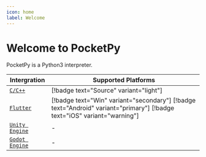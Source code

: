 ```yaml
---
icon: home
label: Welcome
---
```


# Welcome to PocketPy

PocketPy is a Python3 interpreter.

| Intergration | Supported Platforms |
| --- | --- |
| [`C/C++`](references/c) | [!badge text="Source" variant="light"]
| [`Flutter`](references/flutter) | [!badge text="Win" variant="secondary"] [!badge text="Android" variant="primary"] [!badge text="iOS" variant="warning"]
| [`Unity Engine`](references/unity) | -
| [`Godot Engine`](references/godot) | -

